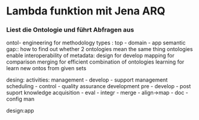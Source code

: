 # Lambda funktion mit Jena ARQ

### Liest die Ontologie und führt Abfragen aus


ontol- engineering for methodology
types : top - domain - app
semantic gap:: how to find out whether 2 ontologies mean the same thing
ontologies enable interoperability of metadata:
design for develop
mapping for comparison
merging for efficient combination of ontologies
learning for learn new ontos from given sets

desing:
activities: management - develop - support
management
scheduling - control - quality assurance
development
pre - develop - post
suport
knowledge acquisition - eval - integr - merge - align->map - doc - config man

design:app
